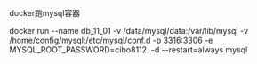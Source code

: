 docker跑mysql容器

docker run --name db\_11\_01  -v /data/mysql/data:/var/lib/mysql -v /home/config/mysql:/etc/mysql/conf.d  -p 3316:3306  -e MYSQL\_ROOT\_PASSWORD=cibo8112. -d --restart=always mysql

